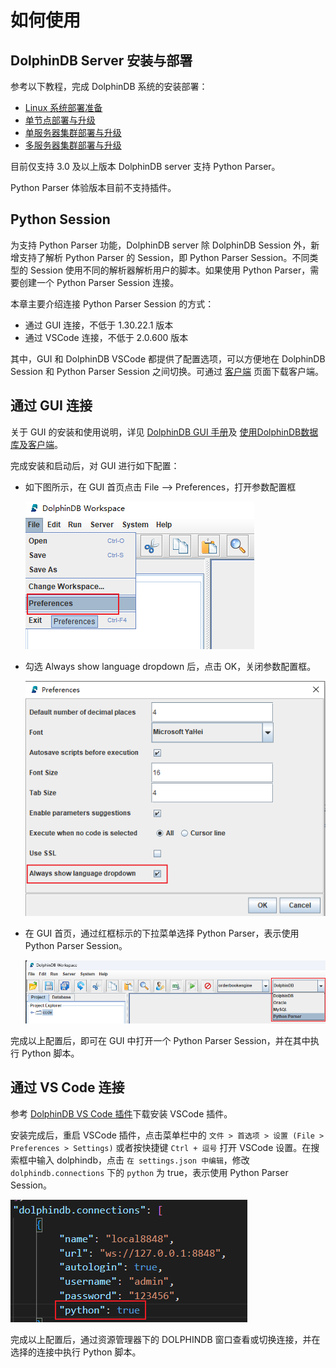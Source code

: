# 如何使用

## DolphinDB Server 安装与部署

参考以下教程，完成 DolphinDB 系统的安装部署：

* [Linux 系统部署准备](../../tutorials/prep_linux_for_deploy.md)
* [单节点部署与升级](../../tutorials/standalone_server.md)
* [单服务器集群部署与升级](../../tutorials/single_machine_cluster_deploy.md)
* [多服务器集群部署与升级](../../tutorials/multi_machine_cluster_deployment.md)

目前仅支持 3.0 及以上版本 DolphinDB server 支持 Python Parser。

Python Parser 体验版本目前不支持插件。

## Python Session

为支持 Python Parser 功能，DolphinDB server 除 DolphinDB Session 外，新增支持了解析 Python Parser 的 Session，即 Python Parser Session。不同类型的 Session 使用不同的解析器解析用户的脚本。如果使用 Python Parser，需要创建一个 Python Parser Session 连接。

本章主要介绍连接 Python Parser Session 的方式：

* 通过 GUI 连接，不低于 1.30.22.1 版本
* 通过 VSCode 连接，不低于 2.0.600 版本

其中，GUI 和 DolphinDB VSCode 都提供了配置选项，可以方便地在 DolphinDB Session 和 Python Parser Session 之间切换。可通过 [客户端](https://dolphindb.cn/product#client) 页面下载客户端。

## 通过 GUI 连接

关于 GUI 的安装和使用说明，详见 [DolphinDB GUI 手册](../../db_distr_comp/gui.md)及 [使用DolphinDB数据库及客户端](../../getstarted/use_clients_server.md)。

完成安装和启动后，对 GUI 进行如下配置：

* 如下图所示，在 GUI 首页点击 File --> Preferences，打开参数配置框

  ![image](images/howtoUse/gui1.png)
* 勾选 Always show language dropdown 后，点击 OK，关闭参数配置框。

  ![image](images/howtoUse/gui2.png)
* 在 GUI 首页，通过红框标示的下拉菜单选择 Python Parser，表示使用 Python Parser Session。

  ![image](images/howtoUse/gui3.png)

完成以上配置后，即可在 GUI 中打开一个 Python Parser Session，并在其中执行 Python 脚本。

## 通过 VS Code 连接

参考 [DolphinDB VS Code 插件](../../db_distr_comp/vscode.md)下载安装 VSCode 插件。

安装完成后，重启 VSCode 插件，点击菜单栏中的 `文件 > 首选项 > 设置 (File > Preferences > Settings)` 或者按快捷键 `Ctrl + 逗号` 打开 VSCode 设置。在搜索框中输入 dolphindb，点击 `在 settings.json 中编辑`，修改 `dolphindb.connections`  下的 `python` 为 true，表示使用 Python Parser Session。

![image](images/howtoUse/vscode1.png)

完成以上配置后，通过资源管理器下的 DOLPHINDB 窗口查看或切换连接，并在选择的连接中执行 Python 脚本。

